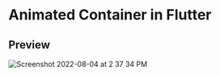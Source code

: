 # Animated Container in Flutter
## Preview
![Screenshot 2022-08-04 at 2 37 34 PM](https://user-images.githubusercontent.com/62112170/182817320-4b7f9ded-00ac-4fe3-aedb-fb0911adab1b.png)


